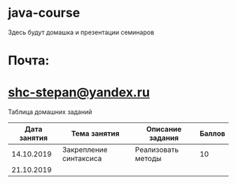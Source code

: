 # java-course
Здесь будут домашка и презентации семинаров

# Почта:
# shc-stepan@yandex.ru

Таблица домашних заданий

| Дата занятия | Тема занятия           | Описание задания   | Баллов |
|--------------|------------------------|--------------------|--------|
| 14.10.2019   | Закрепление синтаксиса | Реализовать методы | 10     |
| 21.10.2019   |                        |                    |        |
